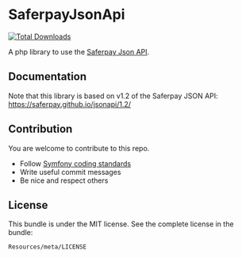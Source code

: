 # SaferpayJsonApi

[![Total Downloads](https://poser.pugx.org/unitedprint/saferpay-json-api/downloads)](https://packagist.org/packages/unitedprint/saferpay-json-api)

A php library to use the [Saferpay Json API](http://saferpay.github.io/jsonapi/). 

## Documentation

Note that this library is based on v1.2 of the Saferpay JSON API:
https://saferpay.github.io/jsonapi/1.2/


## Contribution
You are welcome to contribute to this repo.

* Follow [Symfony coding standards](http://symfony.com/doc/current/contributing/code/standards.html)
* Write useful commit messages
* Be nice and respect others

## License
This bundle is under the MIT license. See the complete license in the bundle:

    Resources/meta/LICENSE
